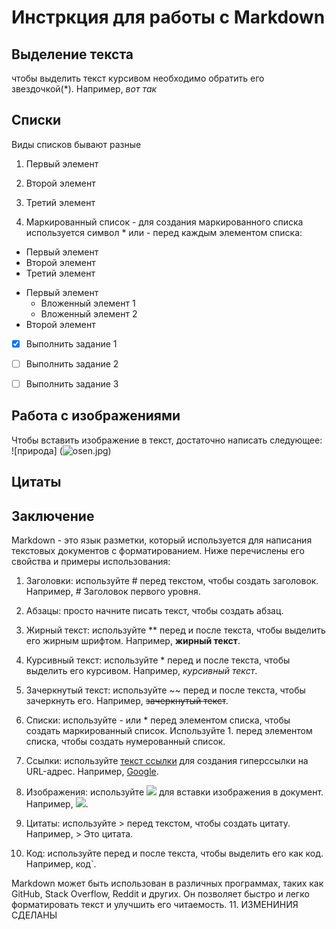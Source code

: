 # Инстркция для работы с Markdown

## Выделение текста
чтобы выделить текст курсивом необходимо обратить его звездочкой(*). Например, *вот так* 


## Списки
Виды списков бывают разные

1. Первый элемент
2. Второй элемент
3. Третий элемент

2. Маркированный список - для создания маркированного списка используется символ * или - перед каждым элементом списка:
- Первый элемент
- Второй элемент
- Третий элемент

* Первый элемент
  * Вложенный элемент 1
  * Вложенный элемент 2
* Второй элемент

- [x] Выполнить задание 1
- [ ] Выполнить задание 2
- [ ] Выполнить задание 3



## Работа с изображениями

Чтобы вставить изображение в текст, достаточно написать следующее:
![природа] (![osen.jpg](osen.jpg))


## Цитаты

## Заключение

Markdown - это язык разметки, который используется для написания текстовых документов с форматированием. Ниже перечислены его свойства и примеры использования:

1. Заголовки: используйте # перед текстом, чтобы создать заголовок. Например, # Заголовок первого уровня.

2. Абзацы: просто начните писать текст, чтобы создать абзац.

3. Жирный текст: используйте ** перед и после текста, чтобы выделить его жирным шрифтом. Например, **жирный текст**.

4. Курсивный текст: используйте * перед и после текста, чтобы выделить его курсивом. Например, *курсивный текст*.

5. Зачеркнутый текст: используйте ~~ перед и после текста, чтобы зачеркнуть его. Например, ~~зачеркнутый текст~~.

6. Списки: используйте - или * перед элементом списка, чтобы создать маркированный список. Используйте 1. перед элементом списка, чтобы создать нумерованный список.

7. Ссылки: используйте [текст ссылки](URL) для создания гиперссылки на URL-адрес. Например, [Google](https://www.google.com).

8. Изображения: используйте ![](URL) для вставки изображения в документ. Например, ![](https://www.example.com/image.jpg).

9. Цитаты: используйте > перед текстом, чтобы создать цитату. Например, > Это цитата.

10. Код: используйте  перед и после текста, чтобы выделить его как код. Например, код`. 

Markdown может быть использован в различных программах, таких как GitHub, Stack Overflow, Reddit и других. Он позволяет быстро и легко форматировать текст и улучшить его читаемость.
11. ИЗМЕНИНИЯ СДЕЛАНЫ